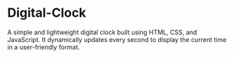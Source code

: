 # Digital-Clock
A simple and lightweight digital clock built using HTML, CSS, and JavaScript. It dynamically updates every second to display the current time in a user-friendly format.
